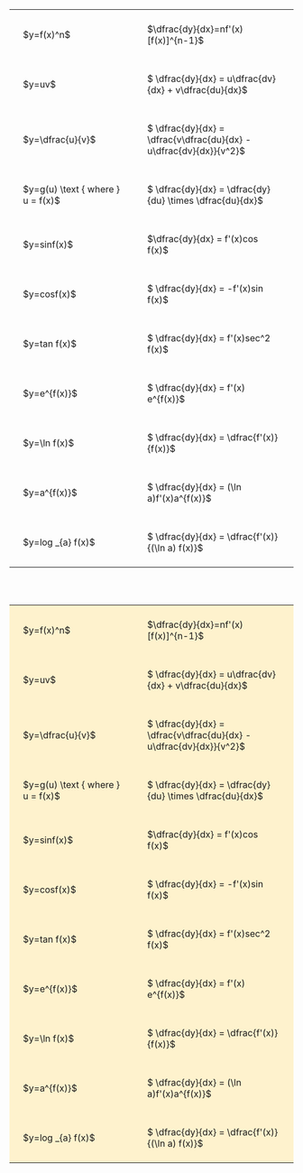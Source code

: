 ---
---

#  
<br>
<style type="text/css">
#T_fba10 th.col_heading {
  text-align: left;
  font-size: 1em;
}
#T_fba10 td {
  text-align: left;
  font-size: 1em;
  padding: 1.5em;
}
#T_fba10_row0_col0, #T_fba10_row1_col0, #T_fba10_row2_col0, #T_fba10_row3_col0, #T_fba10_row4_col0, #T_fba10_row5_col0, #T_fba10_row6_col0, #T_fba10_row7_col0, #T_fba10_row8_col0, #T_fba10_row9_col0, #T_fba10_row10_col0 {
  width: 300px;
  white-space: pre-wrap;
}
#T_fba10_row0_col1, #T_fba10_row1_col1, #T_fba10_row2_col1, #T_fba10_row3_col1, #T_fba10_row4_col1, #T_fba10_row5_col1, #T_fba10_row6_col1, #T_fba10_row7_col1, #T_fba10_row8_col1, #T_fba10_row9_col1, #T_fba10_row10_col1 {
  width: 400px;
  white-space: pre-wrap;
}
</style>
<table id="T_fba10">
  <thead>
  </thead>
  <tbody>
    <tr>
      <td id="T_fba10_row0_col0" class="data row0 col0" >$y=f(x)^n$</td>
      <td id="T_fba10_row0_col1" class="data row0 col1" >$\dfrac{dy}{dx}=nf'(x)[f(x)]^{n-1}$</td>
    </tr>
    <tr>
      <td id="T_fba10_row1_col0" class="data row1 col0" >$y=uv$</td>
      <td id="T_fba10_row1_col1" class="data row1 col1" >$ \dfrac{dy}{dx} = u\dfrac{dv}{dx} + v\dfrac{du}{dx}$</td>
    </tr>
    <tr>
      <td id="T_fba10_row2_col0" class="data row2 col0" >$y=\dfrac{u}{v}$</td>
      <td id="T_fba10_row2_col1" class="data row2 col1" >$ \dfrac{dy}{dx} = \dfrac{v\dfrac{du}{dx} - u\dfrac{dv}{dx}}{v^2}$</td>
    </tr>
    <tr>
      <td id="T_fba10_row3_col0" class="data row3 col0" >$y=g(u) \text { where } u = f(x)$</td>
      <td id="T_fba10_row3_col1" class="data row3 col1" >$ \dfrac{dy}{dx} = \dfrac{dy}{du} \times \dfrac{du}{dx}$</td>
    </tr>
    <tr>
      <td id="T_fba10_row4_col0" class="data row4 col0" >$y=sinf(x)$</td>
      <td id="T_fba10_row4_col1" class="data row4 col1" >$\dfrac{dy}{dx} = f'(x)cos f(x)$</td>
    </tr>
    <tr>
      <td id="T_fba10_row5_col0" class="data row5 col0" >$y=cosf(x)$</td>
      <td id="T_fba10_row5_col1" class="data row5 col1" >$ \dfrac{dy}{dx} = -f'(x)sin f(x)$</td>
    </tr>
    <tr>
      <td id="T_fba10_row6_col0" class="data row6 col0" >$y=tan f(x)$</td>
      <td id="T_fba10_row6_col1" class="data row6 col1" >$ \dfrac{dy}{dx} = f'(x)sec^2 f(x)$</td>
    </tr>
    <tr>
      <td id="T_fba10_row7_col0" class="data row7 col0" >$y=e^{f(x)}$</td>
      <td id="T_fba10_row7_col1" class="data row7 col1" >$ \dfrac{dy}{dx} = f'(x) e^{f(x)}$</td>
    </tr>
    <tr>
      <td id="T_fba10_row8_col0" class="data row8 col0" >$y=\ln f(x)$</td>
      <td id="T_fba10_row8_col1" class="data row8 col1" >$ \dfrac{dy}{dx} = \dfrac{f'(x)}{f(x)}$</td>
    </tr>
    <tr>
      <td id="T_fba10_row9_col0" class="data row9 col0" >$y=a^{f(x)}$</td>
      <td id="T_fba10_row9_col1" class="data row9 col1" >$ \dfrac{dy}{dx} = (\ln a)f'(x)a^{f(x)}$</td>
    </tr>
    <tr>
      <td id="T_fba10_row10_col0" class="data row10 col0" >$y=log _{a} f(x)$</td>
      <td id="T_fba10_row10_col1" class="data row10 col1" >$ \dfrac{dy}{dx} = \dfrac{f'(x)}{(\ln a) f(x)}$</td>
    </tr>
  </tbody>
</table>

<br><br>
<style type="text/css">
#T_6e24b th.col_heading {
  text-align: left;
  font-size: 1em;
}
#T_6e24b td {
  text-align: left;
  font-size: 1em;
  padding: 1.5em;
}
#T_6e24b_row0_col0, #T_6e24b_row1_col0, #T_6e24b_row2_col0, #T_6e24b_row3_col0, #T_6e24b_row4_col0, #T_6e24b_row5_col0, #T_6e24b_row6_col0, #T_6e24b_row7_col0, #T_6e24b_row8_col0, #T_6e24b_row9_col0, #T_6e24b_row10_col0 {
  width: 300px;
  background-color: rgba(255,194,10, 0.2);
  white-space: pre-wrap;
}
#T_6e24b_row0_col1, #T_6e24b_row1_col1, #T_6e24b_row2_col1, #T_6e24b_row3_col1, #T_6e24b_row4_col1, #T_6e24b_row5_col1, #T_6e24b_row6_col1, #T_6e24b_row7_col1, #T_6e24b_row8_col1, #T_6e24b_row9_col1, #T_6e24b_row10_col1 {
  width: 400px;
  background-color: rgba(255,194,10, 0.2);
  white-space: pre-wrap;
}
</style>
<table id="T_6e24b">
  <thead>
  </thead>
  <tbody>
    <tr>
      <td id="T_6e24b_row0_col0" class="data row0 col0" >$y=f(x)^n$</td>
      <td id="T_6e24b_row0_col1" class="data row0 col1" >$\dfrac{dy}{dx}=nf'(x)[f(x)]^{n-1}$</td>
    </tr>
    <tr>
      <td id="T_6e24b_row1_col0" class="data row1 col0" >$y=uv$</td>
      <td id="T_6e24b_row1_col1" class="data row1 col1" >$ \dfrac{dy}{dx} = u\dfrac{dv}{dx} + v\dfrac{du}{dx}$</td>
    </tr>
    <tr>
      <td id="T_6e24b_row2_col0" class="data row2 col0" >$y=\dfrac{u}{v}$</td>
      <td id="T_6e24b_row2_col1" class="data row2 col1" >$ \dfrac{dy}{dx} = \dfrac{v\dfrac{du}{dx} - u\dfrac{dv}{dx}}{v^2}$</td>
    </tr>
    <tr>
      <td id="T_6e24b_row3_col0" class="data row3 col0" >$y=g(u) \text { where } u = f(x)$</td>
      <td id="T_6e24b_row3_col1" class="data row3 col1" >$ \dfrac{dy}{dx} = \dfrac{dy}{du} \times \dfrac{du}{dx}$</td>
    </tr>
    <tr>
      <td id="T_6e24b_row4_col0" class="data row4 col0" >$y=sinf(x)$</td>
      <td id="T_6e24b_row4_col1" class="data row4 col1" >$\dfrac{dy}{dx} = f'(x)cos f(x)$</td>
    </tr>
    <tr>
      <td id="T_6e24b_row5_col0" class="data row5 col0" >$y=cosf(x)$</td>
      <td id="T_6e24b_row5_col1" class="data row5 col1" >$ \dfrac{dy}{dx} = -f'(x)sin f(x)$</td>
    </tr>
    <tr>
      <td id="T_6e24b_row6_col0" class="data row6 col0" >$y=tan f(x)$</td>
      <td id="T_6e24b_row6_col1" class="data row6 col1" >$ \dfrac{dy}{dx} = f'(x)sec^2 f(x)$</td>
    </tr>
    <tr>
      <td id="T_6e24b_row7_col0" class="data row7 col0" >$y=e^{f(x)}$</td>
      <td id="T_6e24b_row7_col1" class="data row7 col1" >$ \dfrac{dy}{dx} = f'(x) e^{f(x)}$</td>
    </tr>
    <tr>
      <td id="T_6e24b_row8_col0" class="data row8 col0" >$y=\ln f(x)$</td>
      <td id="T_6e24b_row8_col1" class="data row8 col1" >$ \dfrac{dy}{dx} = \dfrac{f'(x)}{f(x)}$</td>
    </tr>
    <tr>
      <td id="T_6e24b_row9_col0" class="data row9 col0" >$y=a^{f(x)}$</td>
      <td id="T_6e24b_row9_col1" class="data row9 col1" >$ \dfrac{dy}{dx} = (\ln a)f'(x)a^{f(x)}$</td>
    </tr>
    <tr>
      <td id="T_6e24b_row10_col0" class="data row10 col0" >$y=log _{a} f(x)$</td>
      <td id="T_6e24b_row10_col1" class="data row10 col1" >$ \dfrac{dy}{dx} = \dfrac{f'(x)}{(\ln a) f(x)}$</td>
    </tr>
  </tbody>
</table>
